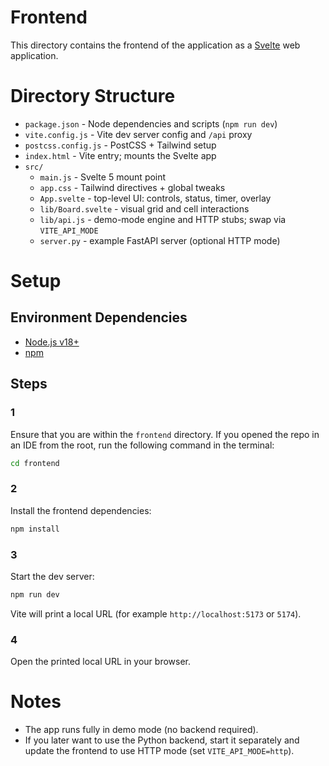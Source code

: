 # Frontend

This directory contains the frontend of the application as a [Svelte](https://svelte.dev/) web application.

# Directory Structure

- `package.json` - Node dependencies and scripts (`npm run dev`)
- `vite.config.js` - Vite dev server config and `/api` proxy
- `postcss.config.js` - PostCSS + Tailwind setup
- `index.html` - Vite entry; mounts the Svelte app
- `src/`
  - `main.js` - Svelte 5 mount point
  - `app.css` - Tailwind directives + global tweaks
  - `App.svelte` - top-level UI: controls, status, timer, overlay
  - `lib/Board.svelte` - visual grid and cell interactions
  - `lib/api.js` - demo-mode engine and HTTP stubs; swap via `VITE_API_MODE`
  - `server.py` - example FastAPI server (optional HTTP mode)

# Setup

## Environment Dependencies

- [Node.js v18+](https://nodejs.org/)
- [npm](https://www.npmjs.com/)

## Steps

### 1

Ensure that you are within the `frontend` directory. If you opened the repo in an IDE from the root, run the following command in the terminal:

```bash
cd frontend
```

### 2

Install the frontend dependencies:

```bash
npm install
```

### 3

Start the dev server:

```bash
npm run dev
```

Vite will print a local URL (for example `http://localhost:5173` or `5174`).

### 4

Open the printed local URL in your browser.

# Notes
- The app runs fully in demo mode (no backend required).
- If you later want to use the Python backend, start it separately and update the frontend to use HTTP mode (set `VITE_API_MODE=http`).
